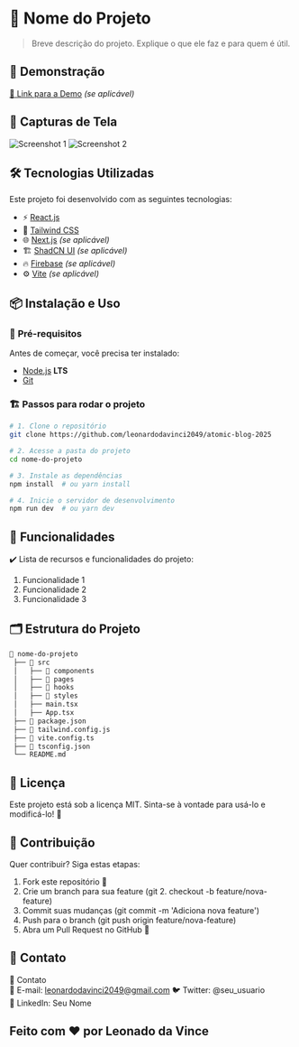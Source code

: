 # 📌 Nome do Projeto

> Breve descrição do projeto. Explique o que ele faz e para quem é útil.

## 🚀 Demonstração

[🔗 Link para a Demo](https://seuapp.com) _(se aplicável)_

## 📸 Capturas de Tela

![Screenshot 1](https://via.placeholder.com/800x400)
![Screenshot 2](https://via.placeholder.com/800x400)

## 🛠️ Tecnologias Utilizadas

Este projeto foi desenvolvido com as seguintes tecnologias:

- ⚡ [React.js](https://react.dev/)
- 🎨 [Tailwind CSS](https://tailwindcss.com/)
- 🌐 [Next.js](https://nextjs.org/) _(se aplicável)_
- 🏗️ [ShadCN UI](https://ui.shadcn.com/) _(se aplicável)_
- 🔥 [Firebase](https://firebase.google.com/) _(se aplicável)_
- ⚙️ [Vite](https://vitejs.dev/) _(se aplicável)_

## 📦 Instalação e Uso

### 🔧 **Pré-requisitos**

Antes de começar, você precisa ter instalado:

- [Node.js](https://nodejs.org/) **LTS**
- [Git](https://git-scm.com/)

### 🏗️ **Passos para rodar o projeto**

```sh
# 1. Clone o repositório
git clone https://github.com/leonardodavinci2049/atomic-blog-2025

# 2. Acesse a pasta do projeto
cd nome-do-projeto

# 3. Instale as dependências
npm install  # ou yarn install

# 4. Inicie o servidor de desenvolvimento
npm run dev  # ou yarn dev
```

## 🎯 Funcionalidades

✔️ Lista de recursos e funcionalidades do projeto:

1. Funcionalidade 1
2. Funcionalidade 2
3. Funcionalidade 3

## 🗂️ Estrutura do Projeto
```bash
📂 nome-do-projeto
 ├── 📁 src
 │   ├── 📁 components
 │   ├── 📁 pages
 │   ├── 📁 hooks
 │   ├── 📁 styles
 │   ├── main.tsx
 │   ├── App.tsx
 ├── 📄 package.json
 ├── 📄 tailwind.config.js
 ├── 📄 vite.config.ts
 ├── 📄 tsconfig.json
 └── README.md

```

## 📜 Licença
Este projeto está sob a licença MIT. Sinta-se à vontade para usá-lo e modificá-lo! 📜

## 👥 Contribuição
Quer contribuir? Siga estas etapas:

1. Fork este repositório 🍴
2. Crie um branch para sua feature (git 2. checkout -b feature/nova-feature)
3. Commit suas mudanças (git commit -m 'Adiciona nova feature')
4. Push para o branch (git push origin feature/nova-feature)
5. Abra um Pull Request no GitHub 🚀

## 💬 Contato

💬 Contato  
📧 E-mail: leonardodavinci2049@gmail.com
🐦 Twitter: @seu_usuario  
📜 LinkedIn: Seu Nome  


## Feito com ❤️ por Leonado da Vince
